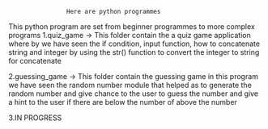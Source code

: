 					Here are python programmes
This python program are set from beginner programmes to more complex programs
1.quiz_game -> This folder contain the a quiz game application where by we have seen the if condition, input function, how to concatenate string and integer by using the str() function to convert the integer to string for concatenate

2.guessing_game -> This folder contain the guessing game in this program we have seen the random number module that helped as to generate the random number and give chance to the user to guess the number and give a hint to the user if there are below the number of above the number

3.IN PROGRESS


